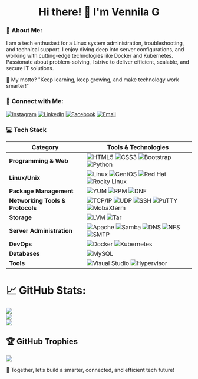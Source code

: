 <h1 align="center">Hi there! 👋 I'm Vennila G</h1>

### 🚀 **About Me:**

I am a tech enthusiast for a Linux system administration, troubleshooting, and technical support. I enjoy diving deep into server configurations, and working with cutting-edge technologies like Docker and Kubernetes. Passionate about problem-solving, I strive to deliver efficient, scalable, and secure IT solutions.

🎯 My motto? "Keep learning, keep growing, and make technology work smarter!"

### 🔗 **Connect with Me:**

[![Instagram](https://img.shields.io/badge/Instagram-%23E4405F.svg?logo=instagram&logoColor=white)](https://www.instagram.com/vennila_sl_vm/) [![LinkedIn](https://img.shields.io/badge/LinkedIn-%230077B5.svg?logo=linkedin&logoColor=white)](https://www.linkedin.com/in/vennila-g-338363254) [![Facebook](https://img.shields.io/badge/Facebook-%230077B5.svg?logo=facebook&logoColor=white)](https://www.facebook.com/profile.php?id=100057614589067&mibextid=ZbWKwL) [![Email](https://img.shields.io/badge/Email-%23D14836.svg?logo=gmail&logoColor=white)](mailto:vennilavennila472@gmail.com)

### 💻 **Tech Stack**

| **Category**              | **Tools & Technologies**                                                                                              |
|---------------------------|-----------------------------------------------------------------------------------------------------------------------|
| **Programming & Web**     | ![HTML5](https://img.shields.io/badge/html5-%23E34F26.svg?style=flat-square&logo=html5&logoColor=white) ![CSS3](https://img.shields.io/badge/css3-%231572B6.svg?style=flat-square&logo=css3&logoColor=white) ![Bootstrap](https://img.shields.io/badge/bootstrap-%23563D7C.svg?style=flat-square&logo=bootstrap&logoColor=white) ![Python](https://img.shields.io/badge/python-3670A0?style=flat-square&logo=python&logoColor=ffdd54) |
| **Linux/Unix**            | ![Linux](https://img.shields.io/badge/linux-%23FCC624.svg?style=flat-square&logo=linux&logoColor=black) ![CentOS](https://img.shields.io/badge/CentOS-%232E69FF.svg?style=flat-square&logo=centos&logoColor=white) ![Red Hat](https://img.shields.io/badge/Red%20Hat-%23EE0000.svg?style=flat-square&logo=redhat&logoColor=white) ![Rocky Linux](https://img.shields.io/badge/Rocky%20Linux-%2300BFB3.svg?style=flat-square&logo=rockylinux&logoColor=white) |
| **Package Management**    | ![YUM](https://img.shields.io/badge/YUM-%23040E4C.svg?style=flat-square&logo=linux&logoColor=white) ![RPM](https://img.shields.io/badge/RPM-%23040E4C.svg?style=flat-square&logo=redhat&logoColor=white) ![DNF](https://img.shields.io/badge/DNF-%23040E4C.svg?style=flat-square&logo=fedora&logoColor=white) |
| **Networking Tools & Protocols**| ![TCP/IP](https://img.shields.io/badge/TCP%2FIP-%230072C6.svg?style=flat-square&logo=tcp&logoColor=white) ![UDP](https://img.shields.io/badge/UDP-%23FFB400.svg?style=flat-square&logo=udp&logoColor=black) ![SSH](https://img.shields.io/badge/SSH-%23FCC624.svg?style=flat-square&logo=ssh&logoColor=black) ![PuTTY](https://img.shields.io/badge/PuTTY-%23FFB400.svg?style=flat-square&logo=putty&logoColor=black) ![MobaXterm](https://img.shields.io/badge/MobaXterm-%23404040.svg?style=flat-square&logo=mobaxterm&logoColor=white) |
| **Storage**               | ![LVM](https://img.shields.io/badge/LVM-%2307405e.svg?style=flat-square&logo=lvm&logoColor=white) ![Tar](https://img.shields.io/badge/Tar-%23404b60.svg?style=flat-square&logo=tar&logoColor=white) |
| **Server Administration** | ![Apache](https://img.shields.io/badge/apache-%23D22128.svg?style=flat-square&logo=apache&logoColor=white) ![Samba](https://img.shields.io/badge/Samba-%23FFB400.svg?style=flat-square&logo=samba&logoColor=black) ![DNS](https://img.shields.io/badge/DNS-%231572B6.svg?style=flat-square&logo=dns&logoColor=white) ![NFS](https://img.shields.io/badge/NFS-%231572B6.svg?style=flat-square&logo=nfs&logoColor=white) ![SMTP](https://img.shields.io/badge/SMTP-%230072C6.svg?style=flat-square&logo=smtp&logoColor=white) |
| **DevOps**        | ![Docker](https://img.shields.io/badge/docker-%230db7ed.svg?style=flat-square&logo=docker&logoColor=white) ![Kubernetes](https://img.shields.io/badge/kubernetes-%23326ce5.svg?style=flat-square&logo=kubernetes&logoColor=white) |
| **Databases**             | ![MySQL](https://img.shields.io/badge/mysql-%2300f.svg?style=flat-square&logo=mysql&logoColor=white)|
| **Tools**                 | ![Visual Studio](https://img.shields.io/badge/Visual%20Studio-%235C2D91.svg?style=flat-square&logo=visual-studio&logoColor=white) ![Hypervisor](https://img.shields.io/badge/Hypervisor-%23404b60.svg?style=flat-square&logo=virtualbox&logoColor=white) |

# 📈 GitHub Stats:

![](https://github-readme-stats.vercel.app/api?username=vennivennila&theme=radical&hide_border=false&include_all_commits=false&count_private=true)<br/>
![](https://github-readme-streak-stats.herokuapp.com/?user=vennivennila&theme=radical&hide_border=false)<br/>
![](https://github-readme-stats.vercel.app/api/top-langs/?username=vennivennila&theme=radical&hide_border=false&include_all_commits=false&count_private=true&layout=compact)

## 🏆 **GitHub Trophies**

![](https://github-profile-trophy.vercel.app/?username=vennivennila&theme=darkhub&no-frame=false&no-bg=true&margin-w=4)

🌟 Together, let’s build a smarter, connected, and efficient tech future!







